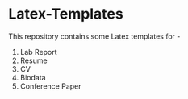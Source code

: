 # Latex-Templates
This repository contains some Latex templates for -
1. Lab Report
2. Resume
3. CV
4. Biodata
5. Conference Paper
